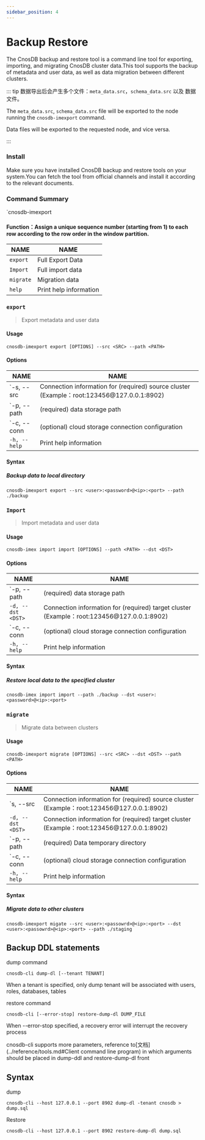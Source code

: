 ```yaml
---
sidebar_position: 4
---
```


# Backup Restore

The CnosDB backup and restore tool is a command line tool for exporting, importing, and migrating CnosDB cluster data.This tool supports the backup of metadata and user data, as well as data migration between different clusters.

::: tip
数据导出后会产生多个文件：`meta_data.src`，`schema_data.src` 以及 数据文件。

The `meta_data.src`, `schema_data.src` file will be exported to the node running the `cnosdb-imexport` command.

Data files will be exported to the requested node, and vice versa.

:::

### Install

Make sure you have installed CnosDB backup and restore tools on your system.You can fetch the tool from official channels and install it according to the relevant documents.

### Command Summary

\`cnosdb-imexport <COMMAND>

#### **Function**：Assign a unique sequence number (starting from 1) to each row according to the row order in the window partition.

| NAME      | NAME                   |
| --------- | ---------------------- |
| `export`  | Full Export Data       |
| `Import`  | Full import data       |
| `migrate` | Migration data         |
| `help`    | Print help information |

### `export`

> Export metadata and user data

#### Usage

```shell
cnosdb-imexport export [OPTIONS] --src <SRC> --path <PATH>
```

#### Options

| NAME                | NAME                                                                                                                             |
| ------------------- | -------------------------------------------------------------------------------------------------------------------------------- |
| \`-s, --src <SRC>   | Connection information for (required) source cluster (Example：root:123456\@127.0.0.1:8902) |
| \`-p, --path <PATH> | (required) data storage path                                                                                  |
| \`-c, --conn <CONN> | (optional) cloud storage connection configuration                                                             |
| `-h, --help`        | Print help information                                                                                                           |

#### **Syntax**

##### Backup data to local directory

```shell
cnosdb-imexport export --src <user>:<password>@<ip>:<port> --path ./backup
```

### `Import`

> Import metadata and user data

#### Usage

```shell
cnosdb-imex import import [OPTIONS] --path <PATH> --dst <DST>
```

#### Options

| NAME                | NAME                                                                                                                             |
| ------------------- | -------------------------------------------------------------------------------------------------------------------------------- |
| \`-p, --path <PATH> | (required) data storage path                                                                                  |
| `-d, --dst <DST>`   | Connection information for (required) target cluster (Example：root:123456\@127.0.0.1:8902) |
| \`-c, --conn <CONN> | (optional) cloud storage connection configuration                                                             |
| `-h, --help`        | Print help information                                                                                                           |

#### **Syntax**

##### Restore local data to the specified cluster

```shell
cnosdb-imex import import --path ./backup --dst <user>:<password>@<ip>:<port>
```

#####

### `migrate`

> Migrate data between clusters

#### Usage

```shell
cnosdb-imexport migrate [OPTIONS] --src <SRC> --dst <DST> --path <PATH>
```

#### Options

| NAME                | NAME                                                                                                                             |
| ------------------- | -------------------------------------------------------------------------------------------------------------------------------- |
| \`s, --src <SRC>    | Connection information for (required) source cluster (Example：root:123456\@127.0.0.1:8902) |
| `-d, --dst <DST>`   | Connection information for (required) target cluster (Example：root:123456\@127.0.0.1:8902) |
| \`-p, --path <PATH> | (required) Data temporary directory                                                                           |
| \`-c, --conn <CONN> | (optional) cloud storage connection configuration                                                             |
| `-h, --help`        | Print help information                                                                                                           |

#### **Syntax**

##### Migrate data to other clusters

```shell
cnosdb-imexport migate --src <user>:<passowrd>@<ip>:<port> --dst <user>:<passowrd>@<ip>:<port> --path ./staging
```

## Backup DDL statements

dump command

```shell
cnosdb-cli dump-dl [--tenant TENANT]
```

When a tenant is specified, only dump tenant will be associated with users, roles, databases, tables

restore command

```shell
cnosdb-cli [--error-stop] restore-dump-dl DUMP_FILE
```

When --error-stop specified, a recovery error will interrupt the recovery process

cnosdb-cli supports more parameters, reference to[文档](../reference/tools.md#Client command line program) in which arguments should be placed in dump-ddl and
restore-dump-dl front

## **Syntax**

dump

```shell
cnosdb-cli --host 127.0.0.1 --port 8902 dump-dl -tenant cnosdb > dump.sql
```

Restore

```shell
cnosdb-cli --host 127.0.0.1 --port 8902 restore-dump-dl dump.sql
```
